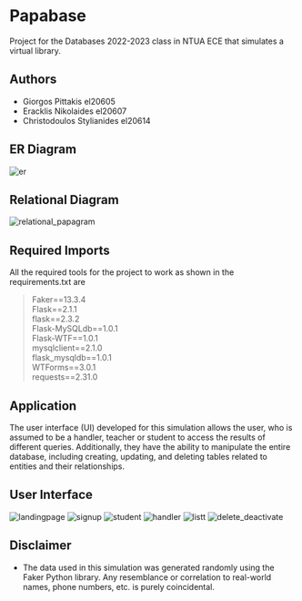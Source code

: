 # Papabase
Project for the Databases 2022-2023 class in NTUA ECE that simulates a virtual library.

## Authors
+ Giorgos Pittakis el20605
+ Eracklis Nikolaides el20607
+ Christodoulos Stylianides el20614

## ER Diagram
![er](https://github.com/ChrisOPellouis/Papabases/assets/133709757/21bd93f8-714f-4858-92f7-c9bde9086c07)

## Relational Diagram
![relational_papagram](https://github.com/ChrisOPellouis/Papabases/assets/133709757/3d69c990-f2ad-4c09-8876-562af2a5c9b5)

## Required Imports
All the required tools for the project to work as shown in the requirements.txt are  
> Faker==13.3.4  
> Flask==2.1.1  
> flask==2.3.2  
> Flask-MySQLdb==1.0.1  
> Flask-WTF==1.0.1  
> mysqlclient==2.1.0  
> flask_mysqldb==1.0.1  
> WTForms==3.0.1  
> requests==2.31.0

## Application
The user interface (UI) developed for this simulation allows the user, who is assumed to be a handler, teacher or student to access the results of different queries. Additionally, they have the ability to manipulate the entire database, including creating, updating, and deleting tables related to entities and their relationships.

## User Interface
![landingpage](https://github.com/ChrisOPellouis/Papabases/assets/133709757/dd04bd06-b558-41a1-a4e5-4a40cf5b2d22)
![signup](https://github.com/ChrisOPellouis/Papabases/assets/133709757/284127d6-9db4-47d8-aecb-32940e56eff0)
![student](https://github.com/ChrisOPellouis/Papabases/assets/133709757/8a98eb57-43b8-4477-89e7-c7cc2106b4b1)
![handler](https://github.com/ChrisOPellouis/Papabases/assets/133709757/0b17c081-8881-4e34-9444-c5df86a56eae)
![listt](https://github.com/ChrisOPellouis/Papabases/assets/133709757/36e33889-0f0a-4732-b248-f5ec47fc5371)
![delete_deactivate](https://github.com/ChrisOPellouis/Papabases/assets/133709757/8689ccd2-afc9-4ead-90cb-0c5cdc26a0d0)


## Disclaimer
+ The data used in this simulation was generated randomly using the Faker Python library. Any resemblance or correlation to real-world names, phone numbers, etc. is purely coincidental.
